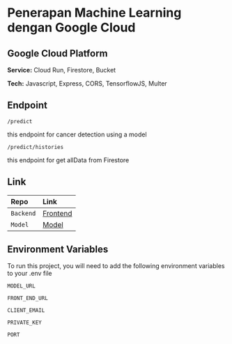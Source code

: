 
# Penerapan Machine Learning dengan Google Cloud




## Google Cloud Platform

**Service:** Cloud Run, Firestore, Bucket

**Tech:** Javascript, Express, CORS, TensorflowJS, Multer


## Endpoint

```
/predict
```
this endpoint for cancer detection using a model

```
/predict/histories
```
this endpoint for get allData from Firestore

## Link

| Repo |  Link                |
| :-------- | :------------------------- |
| `Backend` |  [Frontend](https://github.com/arihazamie/GCP/tree/frontend) |
| `Model` |  [Model](https://github.com/arihazamie/GCP/tree/model) |

## Environment Variables

To run this project, you will need to add the following environment variables to your .env file

`MODEL_URL`

`FRONT_END_URL`

`CLIENT_EMAIL` 

`PRIVATE_KEY`

`PORT`

